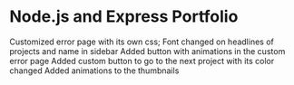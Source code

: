 # Node.js and Express Portfolio


Customized error page with its own css;
Font changed on headlines of projects and name in sidebar
Added button with animations in the custom error page
Added custom button to go to the next project with its color changed
Added animations to the thumbnails
